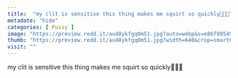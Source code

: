 ```yaml
---
title:  "my clit is sensitive this thing makes me squirt so quickly🥺💦😍"
metadate: "hide"
categories: [ Pussy ]
image: "https://preview.redd.it/au48ykfgq0m51.jpg?auto=webp&s=e86f0854963e7ecbdb66d57ab916997d5f8e63af"
thumb: "https://preview.redd.it/au48ykfgq0m51.jpg?width=640&crop=smart&auto=webp&s=b0a532ceca3ff545b711f026ba9c23d2d6d18512"
visit: ""
---
```

my clit is sensitive this thing makes me squirt so quickly🥺💦😍
